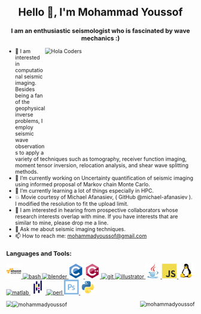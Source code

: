 <h1 align="center">Hello 👋, I'm Mohammad Youssof</h1>
<h3 align="center"> I am an enthusiastic seismologist who is fascinated by wave mechanics :) </h3>

<img align="right" src="https://user-images.githubusercontent.com/25856016/168448811-0a22bad0-de69-4501-895e-3ea7ad85e60a.gif" alt="Hola Coders" width="400" height="280"/>  

- 🔭 I am interested in computational seismic imaging.
Besides being a fan of the geophysical inverse problems, I employ seismic wave observations to apply a variety of techniques such as tomography, receiver function imaging, moment tensor inversion, relocation analysis, and shear wave splitting methods.
- 🐫 I’m currently working on Uncertainty quantification of seismic imaging using informed proposal of Markov chain Monte Carlo.
- 🌱 I’m currently learning a lot of things especially in HPC.
- 💥 Movie courtesy of Michael Afanasiev, ( GitHub @michael-afanasiev ). I modified the resolution to fit the upload limit.
- 🤔 I am interested in hearing from prospective collaborators whose research interests overlap with mine. If you have interests that are similar to mine, please drop me a line.  
- 💬 Ask me about seismic imaging techniques.
- 📫 How to reach me: mohammadyoussof@gmail.com                                                                     

<h3 align="left">Languages and Tools:</h3>
<p align="left"> <a href="https://aws.amazon.com" target="_blank" rel="noreferrer"> <img src="https://raw.githubusercontent.com/devicons/devicon/master/icons/amazonwebservices/amazonwebservices-original-wordmark.svg" alt="aws" width="40" height="40"/> </a> <a href="https://www.gnu.org/software/bash/" target="_blank" rel="noreferrer"> <img src="https://www.vectorlogo.zone/logos/gnu_bash/gnu_bash-icon.svg" alt="bash" width="40" height="40"/> </a> <a href="https://www.blender.org/" target="_blank" rel="noreferrer"> <img src="https://download.blender.org/branding/community/blender_community_badge_white.svg" alt="blender" width="40" height="40"/> </a> <a href="https://www.cprogramming.com/" target="_blank" rel="noreferrer"> <img src="https://raw.githubusercontent.com/devicons/devicon/master/icons/c/c-original.svg" alt="c" width="40" height="40"/> </a> <a href="https://www.w3schools.com/cpp/" target="_blank" rel="noreferrer"> <img src="https://raw.githubusercontent.com/devicons/devicon/master/icons/cplusplus/cplusplus-original.svg" alt="cplusplus" width="40" height="40"/> </a> <a href="https://git-scm.com/" target="_blank" rel="noreferrer"> <img src="https://www.vectorlogo.zone/logos/git-scm/git-scm-icon.svg" alt="git" width="40" height="40"/> </a> <a href="https://www.adobe.com/in/products/illustrator.html" target="_blank" rel="noreferrer"> <img src="https://www.vectorlogo.zone/logos/adobe_illustrator/adobe_illustrator-icon.svg" alt="illustrator" width="40" height="40"/> </a> <a href="https://www.java.com" target="_blank" rel="noreferrer"> <img src="https://raw.githubusercontent.com/devicons/devicon/master/icons/java/java-original.svg" alt="java" width="40" height="40"/> </a> <a href="https://developer.mozilla.org/en-US/docs/Web/JavaScript" target="_blank" rel="noreferrer"> <img src="https://raw.githubusercontent.com/devicons/devicon/master/icons/javascript/javascript-original.svg" alt="javascript" width="40" height="40"/> </a> <a href="https://www.linux.org/" target="_blank" rel="noreferrer"> <img src="https://raw.githubusercontent.com/devicons/devicon/master/icons/linux/linux-original.svg" alt="linux" width="40" height="40"/> </a> <a href="https://www.mathworks.com/" target="_blank" rel="noreferrer"> <img src="https://upload.wikimedia.org/wikipedia/commons/2/21/Matlab_Logo.png" alt="matlab" width="40" height="40"/> </a> <a href="https://pandas.pydata.org/" target="_blank" rel="noreferrer"> <img src="https://raw.githubusercontent.com/devicons/devicon/2ae2a900d2f041da66e950e4d48052658d850630/icons/pandas/pandas-original.svg" alt="pandas" width="40" height="40"/> </a> <a href="https://www.perl.org/" target="_blank" rel="noreferrer"> <img src="https://api.iconify.design/logos-perl.svg" alt="perl" width="40" height="40"/> </a> <a href="https://www.photoshop.com/en" target="_blank" rel="noreferrer"> <img src="https://raw.githubusercontent.com/devicons/devicon/master/icons/photoshop/photoshop-line.svg" alt="photoshop" width="40" height="40"/> </a> <a href="https://www.python.org" target="_blank" rel="noreferrer"> <img src="https://raw.githubusercontent.com/devicons/devicon/master/icons/python/python-original.svg" alt="python" width="40" height="40"/> </a> </p>


<p><img height="180em" src="https://github-readme-stats.vercel.app/api/top-langs?username=mohammadyoussof&show_icons=true&locale=en&layout=compact" align = "left"/></p>
<p><img height="180em"  align="right" src="https://github-readme-stats.vercel.app/api?username=mohammadyoussof&show_icons=true&locale=en" alt="mohammadyoussof" /></p>

<p><img height="180em" align="center" src="https://github-readme-streak-stats.herokuapp.com/?user=mohammadyoussof&" alt="mohammadyoussof" /></p>



